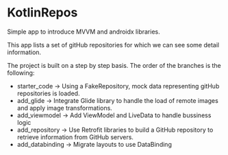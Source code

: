 # KotlinRepos
Simple app to introduce MVVM and androidx libraries. 

This app lists a set of gitHub repositories for which we can see some detail information.

The project is built on a step by step basis. The order of the branches is the following:
* starter_code -> Using a FakeRepository, mock data representing gitHub repositories is loaded.
* add_glide -> Integrate Glide library to handle the load of remote images and apply image transformations.
* add_viewmodel -> Add ViewModel and LiveData to handle bussiness logic
* add_repository -> Use Retrofit libraries to build a GitHub repository to retrieve information from GitHub servers.
* add_databinding -> Migrate layouts to use DataBinding
